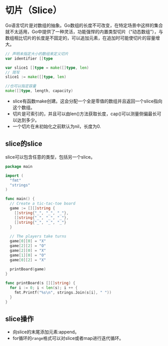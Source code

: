 # 切片（Slice）

Go语言切片是对数组的抽象。Go数组的长度不可改变，在特定场景中这样的集合就不太适用，Go中提供了一种灵活，功能强悍的内置类型切片（“动态数组”），与数组相比切片的长度是不固定的，可以追加元素，在追加时可能使切片的容量增大。

```go
// 声明未指定大小的数组来定义切片
var identifier []type

var slice1 []type = make([]type, len)
// 简写
slice1 := make([]type, len)

//也可以指定容量
make([]type, length, capacity)
```



- slice有函数make创建。这会分配一个全是零值的数组并且返回一个slice指向这个数组。
- 切片是可索引的，并且可以由len()方法获取长度，cap()可以测量侧偏最长可以达到多少。
- 一个切片在未初始化之前默认为nil，长度为0.



## slice的slice

slice可以包含任意的类型，包括另一个slice。

```go
package main

import (
  "fmt"
  "strings"
)

func main() {
  // Create a tic-tac-toe board
  game := [][]string {
    []string{"_", "_", "_"},
    []string{"_", "_", "_"},
    []string{"_", "_", "_"}
  }
  
  // The players take turns
  game[0][0] = "X"
  game[2][2] = "O"
  game[2][0] = "X"
  game[1][0] = "O"
  game[0][2] = "X"
  
  printBoard(game)
}

func printBoard(s [][]string) {
  for i := 0; i < len(s); i ++ {
    fmt.Printf("%s\n", strings.Join(s[i], " "))
  }
}

```



## slice操作

- 向slice的末尾添加元素:append。
- for循环的`range`格式可以对slice或者map进行迭代循环。

